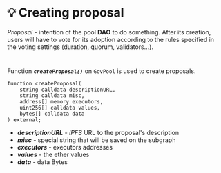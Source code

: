 # 💡 Creating proposal

*Proposal* - intention of the pool **DAO** to do something. After its creation, users will have to vote for its adoption according to the rules specified in the voting settings (duration, quorum, validators...).

#
Function ***`createProposal()`*** on `GovPool` is used to create proposals.
```solidity
function createProposal(
    string calldata descriptionURL,
    string calldata misc,
    address[] memory executors,
    uint256[] calldata values,
    bytes[] calldata data
) external;
```
- ***descriptionURL*** - *IPFS* URL to the proposal's description
- ***misc*** - special string that will be saved on the subgraph
- ***executors*** - executors addresses
- ***values*** - the ether values
- ***data*** - data Bytes
